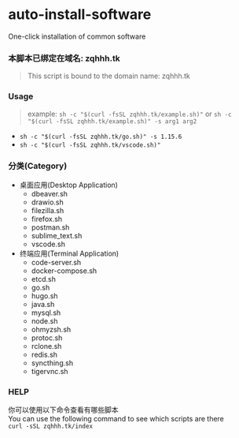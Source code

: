 # auto-install-software
One-click installation of common software



### 本脚本已绑定在域名: zqhhh.tk
> This script is bound to the domain name: zqhhh.tk

### Usage
> example: `sh -c "$(curl -fsSL zqhhh.tk/example.sh)"` or `sh -c "$(curl -fsSL zqhhh.tk/example.sh)" -s arg1 arg2`
- `sh -c "$(curl -fsSL zqhhh.tk/go.sh)" -s 1.15.6`
- `sh -c "$(curl -fsSL zqhhh.tk/vscode.sh)"`

### 分类(Category)
+ 桌面应用(Desktop Application)
    - dbeaver.sh
    - drawio.sh
    - filezilla.sh
    - firefox.sh
    - postman.sh
    - sublime_text.sh
    - vscode.sh
+ 终端应用(Terminal Application)
    - code-server.sh
    - docker-compose.sh
    - etcd.sh
    - go.sh
    - hugo.sh
    - java.sh
    - mysql.sh
    - node.sh
    - ohmyzsh.sh
    - protoc.sh
    - rclone.sh
    - redis.sh
    - syncthing.sh
    - tigervnc.sh

### HELP
你可以使用以下命令查看有哪些脚本  
You can use the following command to see which scripts are there  
`curl -sSL zqhhh.tk/index`
